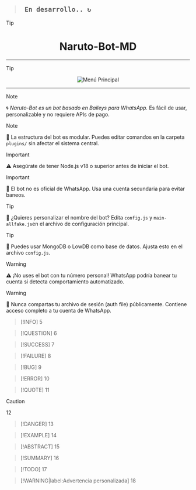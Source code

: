 > ## **` En desarrollo.. ↻`**

> [!TIP]
> <h1 align="center"> Naruto-Bot-MD</h1>

---

> [!TIP]
> <p align="center">
>  <img src="https://files.catbox.moe/0183v7.png" alt="Menú Principal">
</p>  

---

> [!NOTE]
> 🌀 *Naruto-Bot es un bot basado en Baileys para WhatsApp.*
> Es fácil de usar, personalizable y no requiere APIs de pago.

> [!NOTE]
> 📁 La estructura del bot es modular.
> Puedes editar comandos en la carpeta `plugins/` sin afectar el sistema central.

> [!IMPORTANT]
> ⚠️ Asegúrate de tener Node.js v18 o superior antes de iniciar el bot.

> [!IMPORTANT]
> 📌 El bot no es oficial de WhatsApp. Usa una cuenta secundaria para evitar baneos.

> [!TIP]
> 🍜 ¿Quieres personalizar el nombre del bot?
> Edita `config.js` y `main-allfake.js`en el archivo de configuración principal.

> [!TIP]
> 🔧 Puedes usar MongoDB o LowDB como base de datos.
> Ajusta esto en el archivo `config.js`.

> [!WARNING]
> ⚠️ ¡No uses el bot con tu número personal!
> WhatsApp podría banear tu cuenta si detecta comportamiento automatizado.

> [!WARNING]
> 🛑 Nunca compartas tu archivo de sesión (auth file) públicamente.
> Contiene acceso completo a tu cuenta de WhatsApp.


> [!INFO]
5



> [!QUESTION]
6



> [!SUCCESS]
7



> [!FAILURE]
8



> [!BUG]
9



> [!ERROR]
10



> [!QUOTE]
11



> [!CAUTION]
12



> [!DANGER]
13



> [!EXAMPLE]
14



> [!ABSTRACT]
15



> [!SUMMARY]
16



> [!TODO]
17



> [!WARNING|label:Advertencia personalizada]
18
